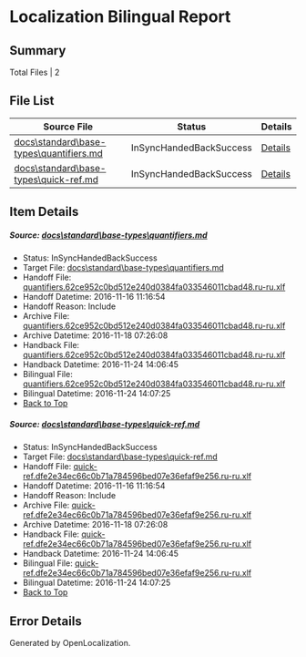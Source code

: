 # <a name='report-top'></a> Localization Bilingual Report

## Summary
 Total Files | 2

## File List
 Source File | Status | Details 
 ----------- | ------ | ------- 
 [docs\standard\base-types\quantifiers.md](https://github.com/dotnet/docs/blob/b20713600d7c3ddc31be5885733a1e8910ede8c6/docs/standard/base-types/quantifiers.md) | InSyncHandedBackSuccess | [Details](#79637972770d3ab5d954d40285dc4f07e58d233f3299)
 [docs\standard\base-types\quick-ref.md](https://github.com/dotnet/docs/blob/b20713600d7c3ddc31be5885733a1e8910ede8c6/docs/standard/base-types/quick-ref.md) | InSyncHandedBackSuccess | [Details](#f4319de43043605da63f469b59a5dfdb28badc8e3300)

## Item Details
##### <a name='79637972770d3ab5d954d40285dc4f07e58d233f3299'></a> Source: [docs\standard\base-types\quantifiers.md](https://github.com/dotnet/docs/blob/b20713600d7c3ddc31be5885733a1e8910ede8c6/docs/standard/base-types/quantifiers.md)
* Status: InSyncHandedBackSuccess
* Target File: [docs\standard\base-types\quantifiers.md](https://github.com/dotnet/docs.ru-ru/blob/93c92489249874c87a6ba7998b08ecf749d24e43/docs/standard/base-types/quantifiers.md)
* Handoff File: [quantifiers.62ce952c0bd512e240d0384fa033546011cbad48.ru-ru.xlf](https://github.com/dotnet/docs.handoff/blob/8736ffd3b114268f961af29734b85f55d630465f/ol-handoff/dotnet/docs.ru-ru/master/ht-p2/quantifiers.62ce952c0bd512e240d0384fa033546011cbad48.ru-ru.xlf)
* Handoff Datetime: 2016-11-16 11:16:54
* Handoff Reason: Include
* Archive File: [quantifiers.62ce952c0bd512e240d0384fa033546011cbad48.ru-ru.xlf](https://github.com/dotnet/docs.handoff/blob/725463a0d3cb839e43f22c55db6f4af8b54af484/ol-archive/dotnet/docs.ru-ru/master/ht-p2/quantifiers.62ce952c0bd512e240d0384fa033546011cbad48.ru-ru.xlf)
* Archive Datetime: 2016-11-18 07:26:08
* Handback File: [quantifiers.62ce952c0bd512e240d0384fa033546011cbad48.ru-ru.xlf](https://github.com/dotnet/docs.handback/blob/cbde09b953231c33a3dcc87ce32fd4695c27c735/ol-handback/dotnet/docs.ru-ru/master/ht-p2/quantifiers.62ce952c0bd512e240d0384fa033546011cbad48.ru-ru.xlf)
* Handback Datetime: 2016-11-24 14:06:45
* Bilingual File: [quantifiers.62ce952c0bd512e240d0384fa033546011cbad48.ru-ru.xlf](https://github.com/dotnet/docs.handback/blob/cbde09b953231c33a3dcc87ce32fd4695c27c735/ol-handback/dotnet/docs.ru-ru/master/ht-p2/quantifiers.62ce952c0bd512e240d0384fa033546011cbad48.ru-ru.xlf)
* Bilingual Datetime: 2016-11-24 14:07:25
* [Back to Top](#report-top)

##### <a name='f4319de43043605da63f469b59a5dfdb28badc8e3300'></a> Source: [docs\standard\base-types\quick-ref.md](https://github.com/dotnet/docs/blob/b20713600d7c3ddc31be5885733a1e8910ede8c6/docs/standard/base-types/quick-ref.md)
* Status: InSyncHandedBackSuccess
* Target File: [docs\standard\base-types\quick-ref.md](https://github.com/dotnet/docs.ru-ru/blob/93c92489249874c87a6ba7998b08ecf749d24e43/docs/standard/base-types/quick-ref.md)
* Handoff File: [quick-ref.dfe2e34ec66c0b71a784596bed07e36efaf9e256.ru-ru.xlf](https://github.com/dotnet/docs.handoff/blob/8736ffd3b114268f961af29734b85f55d630465f/ol-handoff/dotnet/docs.ru-ru/master/ht-p2/quick-ref.dfe2e34ec66c0b71a784596bed07e36efaf9e256.ru-ru.xlf)
* Handoff Datetime: 2016-11-16 11:16:54
* Handoff Reason: Include
* Archive File: [quick-ref.dfe2e34ec66c0b71a784596bed07e36efaf9e256.ru-ru.xlf](https://github.com/dotnet/docs.handoff/blob/725463a0d3cb839e43f22c55db6f4af8b54af484/ol-archive/dotnet/docs.ru-ru/master/ht-p2/quick-ref.dfe2e34ec66c0b71a784596bed07e36efaf9e256.ru-ru.xlf)
* Archive Datetime: 2016-11-18 07:26:08
* Handback File: [quick-ref.dfe2e34ec66c0b71a784596bed07e36efaf9e256.ru-ru.xlf](https://github.com/dotnet/docs.handback/blob/cbde09b953231c33a3dcc87ce32fd4695c27c735/ol-handback/dotnet/docs.ru-ru/master/ht-p2/quick-ref.dfe2e34ec66c0b71a784596bed07e36efaf9e256.ru-ru.xlf)
* Handback Datetime: 2016-11-24 14:06:45
* Bilingual File: [quick-ref.dfe2e34ec66c0b71a784596bed07e36efaf9e256.ru-ru.xlf](https://github.com/dotnet/docs.handback/blob/cbde09b953231c33a3dcc87ce32fd4695c27c735/ol-handback/dotnet/docs.ru-ru/master/ht-p2/quick-ref.dfe2e34ec66c0b71a784596bed07e36efaf9e256.ru-ru.xlf)
* Bilingual Datetime: 2016-11-24 14:07:25
* [Back to Top](#report-top)


## Error Details

Generated by OpenLocalization.
